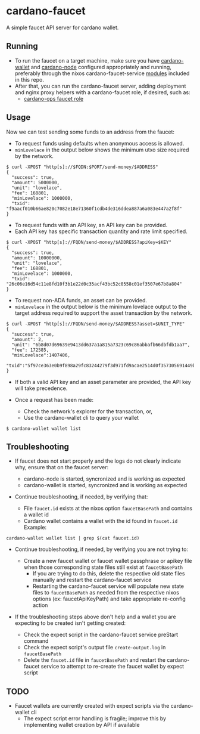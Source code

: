 # cardano-faucet

A simple faucet API server for cardano wallet.

## Running

* To run the faucet on a target machine, make sure you have [cardano-wallet](https://github.com/input-output-hk/cardano-wallet/) and [cardano-node](https://github.com/input-output-hk/cardano-node) configured appropriately and running, preferably through the nixos cardano-faucet-service [modules](https://github.com/input-output-hk/cardano-faucet/tree/master/nix/nixos) included in this repo.
* After that, you can run the cardano-faucet server, adding deployment and nginx proxy helpers with a cardano-faucet role, if desired, such as:
  * [cardano-ops faucet role](https://github.com/input-output-hk/cardano-ops/tree/master/roles/faucet.nix)

## Usage

Now we can test sending some funds to an address from the faucet:

* To request funds using defaults when anonymous access is allowed.
* `minLovelace` in the output below shows the minimum utxo size required by the network.
```shell-session
$ curl -XPOST "http[s]://$FQDN:$PORT/send-money/$ADDRESS"
{
  "success": true,
  "amount": 5000000,
  "unit": "lovelace",
  "fee": 168801,
  "minLovelace": 1000000,
  "txid": "f9aacf010b66ae820c7082e18e71360f1cdb4de316ddea887a6a083e447a2f8f"
}
```

* To request funds with an API key, an API key can be provided.
* Each API key has specific transaction quantity and rate limit specified.
```shell-session
$ curl -XPOST "http[s]://FQDN/send-money/$ADDRESS?apiKey=$KEY"
{
  "success": true,
  "amount": 10000000,
  "unit": "lovelace",
  "fee": 168801,
  "minLovelace": 1000000,
  "txid": "26c06e16d54c11e8fd10f3b1e22d0c35acf43bc52c0558c01ef3507e67b8a804"
}
```

* To request non-ADA funds, an asset can be provided.
* `minLovelace` in the output below is the minimum lovelace output to the target address required to support the asset transaction by the network.
```shell-session
$ curl -XPOST "http[s]://FQDN/send-money/$ADDRESS?asset=$UNIT_TYPE"
{
  "success": true,
  "amount": 2,
  "unit": "6b8d07d69639e9413dd637a1a815a7323c69c86abbafb66dbfdb1aa7",
  "fee": 172585,
  "minLovelace":1407406,
  "txid":"5f97ce363e0b9f898a29fc83244279f3d971fd9acae2514d0f357305691449bf"
}
```

* If both a valid API key and an asset parameter are provided, the API key will take precedence.

* Once a request has been made:
  * Check the network's explorer for the transaction, or,
  * Use the cardano-wallet cli to query your wallet
```shell-session
$ cardano-wallet wallet list
```

## Troubleshooting

* If faucet does not start properly and the logs do not clearly indicate why, ensure that on the faucet server:
  * cardano-node is started, syncronized and is working as expected
  * cardano-wallet is started, syncronized and is working as expected

* Continue troubleshooting, if needed, by verifying that:
  * File `faucet.id` exists at the nixos option `faucetBasePath` and contains a wallet id
  * Cardano wallet contains a wallet with the id found in `faucet.id` Example:
```shell-session
cardano-wallet wallet list | grep $(cat faucet.id)
```

* Continue troubleshooting, if needed, by verifying you are not trying to:
  * Create a new faucet wallet or faucet wallet passphrase or apikey file when those corresponding state files still exist at `faucetBasePath`
    * If you are trying to do this, delete the respective old state files manually and restart the cardano-faucet service
    * Restarting the cardano-faucet service will populate new state files to `faucetBasePath` as needed from the respective nixos options (ex: faucetApiKeyPath) and take appropriate re-config action

* If the troubleshooting steps above don't help and a wallet you are expecting to be created isn't getting created:
  * Check the expect script in the cardano-faucet service preStart command
  * Check the expect script's output file `create-output.log` in `faucetBasePath`
  * Delete the `faucet.id` file in `faucetBasePath` and restart the cardano-faucet service to attempt to re-create the faucet wallet by expect script

## TODO

* Faucet wallets are currently created with expect scripts via the cardano-wallet cli
  * The expect script error handling is fragile; improve this by implementing wallet creation by API if available
